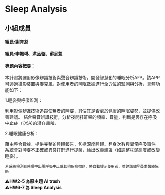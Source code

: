 # Sleep Analysis

## 小組成員
#### 組長:謝育慈
#### 組員:李姵琳、洪品璇、蘇庭萱
#### 專題內容概要：

本計畫將運用影像辨識技術與聲音辨識技術，開發智慧化的睡眠分析APP。該APP可透過攝影裝置與麥克風，對使用者的睡眠數據進行全方位的監測與分析，具體功能如下：

1.睡姿與呼吸監測：

利用影像辨識技術追蹤使用者的睡姿，評估其是否處於健康的睡眠姿勢，並提供改善建議。
結合聲音辨識技術，分析夜間打鼾聲的頻率、音量，判斷是否存在呼吸中止症（OSA)的潛在風險。

2.睡眠健康分析：

藉由整合數據，提供完整的睡眠報告，包括深度睡眠、翻身次數與異常呼吸事件。
系統會對睡姿不正確或異常打鼾進行提醒，給出改善建議（如調整枕頭高度或改變睡姿）。


```
若系統檢測到睡眠中出現呼吸中止或其他疾病徵兆，將自動提示使用者，並建議儘早尋求醫療協助
```
:warning:**HW2-5 為原主題 AI trash**  
:warning:**HW6-7 為 Sleep Analysis**
